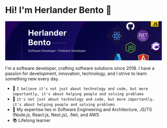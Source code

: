 # Hi! I'm Herlander Bento 👋
<img src="./software-develop.png">

I'm a software developer, crafting software solutions since 2018. I have a passion for development, innovation, technology, and I strive to learn something new every day.<br />


- :rocket: `I believe it's not just about technology and code, but more importantly, it's about helping people and solving problems`
- :rocket: `it's not just about technology and code, but more importantly, it's about helping people and solving problems`
- :purple_heart: My expertise lies in Software Engineering and Architecture, JS/TS (Node.js, React.js, Next.js), .Net, and AWS
- :books: Lifelong learner
